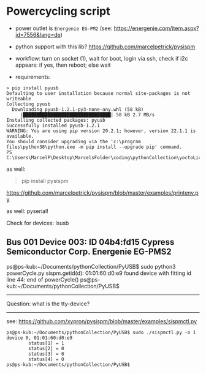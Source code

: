 # Powercycling script

* power outlet is `Energenie EG-PM2` (see: https://energenie.com/item.aspx?id=7556&lang=de)
* python support with this lib?
  https://github.com/marcelpetrick/pysispm
* workflow: turn on socket (1), wait for boot, login via ssh, check if i2c appears: if yes, then reboot; else wait


* requirements:
```
> pip install pyusb
Defaulting to user installation because normal site-packages is not writeable
Collecting pyusb
  Downloading pyusb-1.2.1-py3-none-any.whl (58 kB)
     |████████████████████████████████| 58 kB 2.7 MB/s
Installing collected packages: pyusb
Successfully installed pyusb-1.2.1
WARNING: You are using pip version 20.2.1; however, version 22.1.1 is available.
You should consider upgrading via the 'c:\program files\python38\python.exe -m pip install --upgrade pip' command.
PS C:\Users\MarcelP\Desktop\MarcelsFolder\coding\pythonCollection\yoctoLicensePrep> 

```

as well:
> pip install pysispm

https://github.com/marcelpetrick/pysispm/blob/master/examples/printenv.py

as well: pyserial!


Check for devices:
lsusb

Bus 001 Device 003: ID 04b4:fd15 Cypress Semiconductor Corp. Energenie EG-PMS2
----------------

ps@ps-kub:~/Documents/pythonCollection/PyUSB$ sudo python3 powerCycle.py 
sispm.getid(d): 01:01:60:d0:e9
found device with fitting id
line 44: end of powerCycle()
ps@ps-kub:~/Documents/pythonCollection/PyUSB$ 

----------------

Question: what is the tty-device?

-------------

see: https://github.com/xypron/pysispm/blob/master/examples/sispmctl.py
```
ps@ps-kub:~/Documents/pythonCollection/PyUSB$ sudo ./sispmctl.py -o 1
device 0, 01:01:60:d0:e9
        status[1] = 1
        status[2] = 0
        status[3] = 0
        status[4] = 0
ps@ps-kub:~/Documents/pythonCollection/PyUSB$ 
```